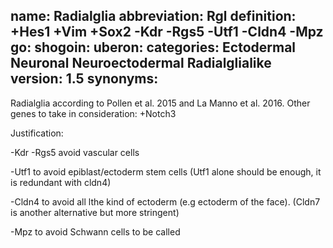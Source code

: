 name: Radialglia
abbreviation: Rgl
definition: +Hes1 +Vim +Sox2 -Kdr -Rgs5 -Utf1 -Cldn4 -Mpz
go:
shogoin: 
uberon:
categories: Ectodermal Neuronal Neuroectodermal Radialglialike
version: 1.5
synonyms:
---

Radialglia according to Pollen et al. 2015 and La Manno et al. 2016. Other genes to take in consideration: +Notch3

Justification:

-Kdr -Rgs5 avoid vascular cells

-Utf1 to avoid epiblast/ectoderm stem cells (Utf1 alone should be enough, it is redundant with cldn4)

-Cldn4 to avoid all lthe kind of ectoderm (e.g ectoderm of the face). (Cldn7 is another alternative but more stringent)

-Mpz to avoid Schwann cells to be called


